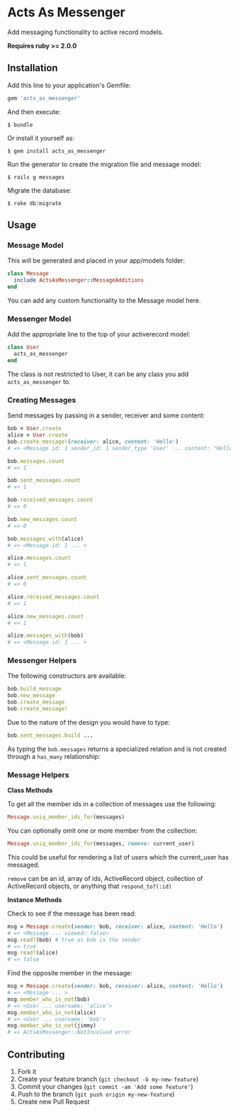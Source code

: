 # Acts As Messenger

Add messaging functionality to active record models.

**Requires ruby >= 2.0.0**

## Installation

Add this line to your application's Gemfile:

```ruby
gem 'acts_as_messenger'
```

And then execute:

```
$ bundle
```

Or install it yourself as:

```
$ gem install acts_as_messenger
```

Run the generator to create the migration file and message model:

```
$ rails g messages
```

Migrate the database:

```
$ rake db:migrate
```

## Usage

### Message Model

This will be generated and placed in your app/models folder:

```ruby
class Message
  include ActsAsMessenger::MessageAdditions
end
```

You can add any custom functionality to the Message model here.

### Messenger Model

Add the appropriate line to the top of your activerecord model:

```ruby
class User
  acts_as_messenger
end
```

The class is not restricted to User, it can be any class you add ```acts_as_messenger``` to.

### Creating Messages

Send messages by passing in a sender, receiver and some content:

```ruby
bob = User.create
alice = User.create
bob.create_message!(receiver: alice, content: 'Hello')
# => <Message id: 1 sender_id: 1 sender_type 'User' ... content: "Hello" viewed: false>

bob.messages.count
# => 1

bob.sent_messages.count
# => 1

bob.received_messages.count
# => 0

bob.new_messages.count
# => 0

bob.messages_with(alice)
# => <Message id: 1 ... >

alice.messages.count
# => 1

alice.sent_messages.count
# => 0

alice.received_messages.count
# => 1

alice.new_messages.count
# => 1

alice.messages_with(bob)
# => <Message id: 1 ... >
```

### Messenger Helpers

The following constructors are available:

```ruby
bob.build_message
bob.new_message
bob.create_message
bob.create_message!
```

Due to the nature of the design you would have to type:

```ruby
bob.sent_messages.build ...
```

As typing the ```bob.messages``` returns a specialized relation and is not
created through a ```has_many``` relationship:

### Message Helpers

**Class Methods**

To get all the member ids in a collection of messages use the following:

```ruby
Message.uniq_member_ids_for(messages)
```

You can optionally omit one or more member from the collection:

```ruby
Message.uniq_member_ids_for(messages, remove: current_user)
```
This could be useful for rendering a list of users which the current_user has
messaged.

```remove``` can be an id, array of ids, ActiveRecord object, collection of
ActiveRecord objects, or anything that ```respond_to?(:id)```

**Instance Methods**

Check to see if the message has been read:

```ruby
msg = Message.create(sender: bob, receiver: alice, content: 'Hello')
# => <Message ... viewed: false>
msg.read?(bob) # true as bob is the sender
# => true
msg.read?(alice)
# => false
```

Find the opposite member in the message:

```ruby
msg = Message.create(sender: bob, receiver: alice, content: 'Hello')
# => <Message ... >
msg.member_who_is_not(bob)
# => <User ... username: 'alice'>
msg.member_who_is_not(alice)
# => <User ... username: 'bob'>
msg.member_who_is_not(jimmy)
# => ActsAsMessenger::NotInvolved error
```

## Contributing

1. Fork it
2. Create your feature branch (`git checkout -b my-new-feature`)
3. Commit your changes (`git commit -am 'Add some feature'`)
4. Push to the branch (`git push origin my-new-feature`)
5. Create new Pull Request
